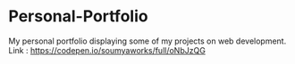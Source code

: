 # Personal-Portfolio
My personal portfolio displaying some of my projects on web development.
Link : https://codepen.io/soumyaworks/full/oNbJzQG
